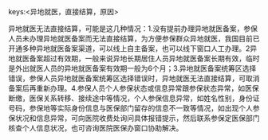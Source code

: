 keys:<异地就医，直接结算，原因>

异地就医无法直接结算，可能是这几种情况：1.没有提前办理异地就医备案，参保人员未办理异地就医备案而无法直接结算，为方便参保群众异地就医，我国目前已开通多种异地就医备案渠道，可以线上自主备案，也可以线下窗口人工办理。2异地就医备案超过有效期，一般来说异地长期居住人员异地就医备案长期有效，临时是外出就医人员的异地就医备案有效期一般为6个月；3.异地就医备案统筹区选择错误，参保人员异地就医备案统筹区选择错误时，异地就医无法直接结算，可取消备案后再重新办理。4.参保人员个人参保状态或信息异常跟参保状态异常，如医保断缴，医保关系转移、接续途中等情况，个人参保信息异常，如姓名性别，身份证号码，参保地等实际身份信息与医保部门留存的信息不一致等情况，如出现个人参保状况和信息异常，可向医院收费处询问具体报错提示，然后联系参保定医保部门核查个人信息状况，也可咨询医院医保办窗口协助解决。